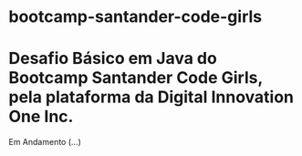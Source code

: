 # bootcamp-santander-code-girls
# Desafio Básico em Java do Bootcamp Santander Code Girls, pela plataforma da Digital Innovation One Inc.

Em Andamento (...)
